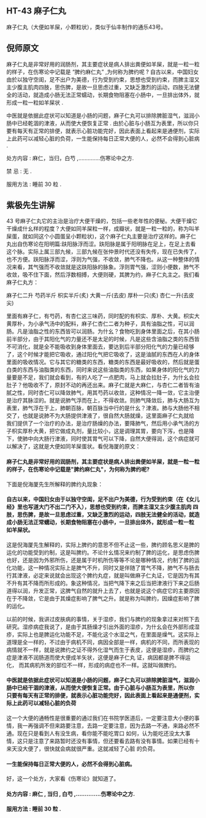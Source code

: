 ## HT-43 麻子仁丸

麻子仁丸（大便如羊屎，小颗粒状），类似于仙丰制作的通乐43号。

## 倪师原文

麻子仁丸是非常好用的润肠剂，其主要症状是病人排出粪便如羊屎，就是一粒一粒的样子，在伤寒论中记载是 “脾约麻仁丸” ,为何称为脾约呢 ? 
自古以来，中国妇女由於以独守空闺，足不出户为美德，行为受到约束，思想也受到约束，而脾主湿又主少腹主肌肉四肢，思伤脾，是故一旦思虑过重，又缺乏激烈的运动，四肢无法健全的活动，就造成小肠无法正常蠕动，长期食物阻塞在小肠中，一旦排出体外，就形成一粒一粒如羊屎状 .

中医就是依据此症状可以知道是小肠的问题，麻子仁丸可以排除脾脏湿气，滋润小肠中已经乾涸的津液，从而使大便恢复正常 . 由於心脏与小肠互为表里，所以你只要有每天有正常的排便，就表示心脏功能完好，因此表面上看起来是通便剂，实际上此药可以减轻心脏的负荷，一生能保持每日正常大便的人，必然不会得到心脏病 .

处方内容 : 麻仁，当归，白芍 ,…………..伤寒论中之方.

禁 忌 : 无 .

服用方法 : 睡前 30 粒 .

## 紫极先生讲解

43 号麻子仁丸它的主治是治疗大便干燥的，包括一些老年性的便秘。大便干燥它干燥成什幺样的程度？大便如同羊屎粒一样，成瓣状，就是一粒一粒的，称为叫羊 屎蛋，就如同这个小圆蛋呈小颗粒状)，这个麻子仁丸主要是治疗这样的。麻子仁丸出自伤寒论在阳明篇:趺阳脉浮而涩。趺阳脉是属于阳明脉在足上，在足上去看 这个脉。实际上属三部九候，三部九候在张仲景时代还没有失传，现在已失传了，也不方便。趺阳脉浮而涩，浮则为气强，不收敛，肺气不降也。从这一种整体的情 况来看，其气强而不收敛就是这趺阳脉的脉象。浮则胃气强，涩则小便数，肺气不收敛，吸不住下面，然后浮数相搏，大便则硬，其脾为约，麻子仁丸主之。我们看麻子仁丸方：

麻子仁二升 芍药半斤 枳实半斤(炙) 大黄一斤(去皮) 厚朴一只(炙) 杏仁一升(去皮尖)

里面有麻子仁，有芍药，有杏仁这三味药，同时配的有枳实、厚朴、大黄。枳实大黄厚朴，为小承气汤中的配料，麻子仁杏仁二者为种子，具有油脂之性，可以润肠。凡是油脂之性的东西皆可以润肠。为什幺？食物吃到身体里面之后，在其小肠前半部分，由于其阳化气的力量还不是太足的时候，凡是这些含油脂之类的东西皆不可消化，就是全不能吸收到身体里面去，要达到后半部分阳化气的力量已经够了，这个时候才能把它吸收，通过阳化气把它吸收了，这是油腻的东西在人的身体 里面的吸收情况。它与其它的糖类的东西，糖类的东西是最好吸收的，然后就是蛋白类的东西与油脂类的东西，同时来说这些油脂类的东西，如果身体的阳化气的力 量要是不足，我们就会看到，有的人吃了一点肥肉，马上就会拉肚子，为什幺会拉肚子？他吸收不了，原封不动的再还出来。麻子仁就是大麻仁，与杏仁二者皆有油 腻之性，同时杏仁可以降敛肺气，用其芍药以收敛，这种情况一降一敛，它主治便是治疗其脉涩的。就是说肺气浮而在上，不得收敛。则肺气降敛后，肺与大肠互为表里，肺气浮在于上，肺朝百脉，朝百脉当中行的是什幺？津液。肺与大肠他不相交了，也就是说肺不为大肠提供津液了，很自然大肠就燥，这里面麻子仁丸就给 我们提供了一个治疗的办法，是治疗肠燥的办法，要降肺气，然后用小承气汤的方子枳实厚朴大黄，把它做成丸剂，量比较小，这是调理其胃，要向下泻，也是降下，使肺中向大肠行津液，同时使其胃气可以下降，自然大便得润，这个病症就可以解决了，这就是大便如同羊屎蛋状。看倪海厦的原文：

#### 麻子仁丸是非常好用的润肠剂，其主要症状是病人排出粪便如羊屎，就是一粒一粒的样子，在伤寒论中记载是"脾约麻仁丸"，为何称为脾约呢?

下面是倪海厦先生所解释的脾约丸现象：

#### 自古以来，中国妇女由于以独守空闺，足不出户为美德，行为受到约束（在《女儿经》里也写道大门不出二门不入），思想也受到约束，而脾主湿又主少腹主肌肉 四肢，思伤脾，是故一旦思虑过重，又缺乏激烈的运动，四肢无法健全的活动，就造成小肠无法正常蠕动，长期食物阻塞在小肠中，一旦排出体外，就形成一粒一粒 如羊屎状。

这是倪海厦先生解释的，实际上脾约的意思不但不止这一些，脾约顾名思义是脾的运化的功能受到约制，这是叫脾约。不论什幺情况来约制了脾的运化，是思虑伤脾 也好，还是因为外邪所伤，还是属于时机所伤等等不论是哪种情况，约制了脾的运化功能，这一种情况实际上是脾气不升，同时又是伴随了胃气不降，肺气不与肠去 行其津液，必定来说就会出现这个脾约丸症，就是叫做麻子仁丸证，它是因为有其不升有其不降而所形成的。象这种情况，当把气降下来之后当把津液行下来之后肠 道得以润，升发正常，这脾气自然的就升上去了，也就是说这个病症它的主要原因在于不降敛，它是由于其燥症影响了脾气之升。就是称为叫脾约，因燥症影响了脾的运化。

以前的时候，我讲过皮肤病的事情，关于湿疹，我们与脾约的现象拿过来对照下去研究。湿疹病症我说了，是由于其肠燥才引出外面的湿疹，为什幺会在外部形成湿 疹，实际上也是脾运化功能不足，不能化这个水湿之气，在里面是燥气。这实际上道理是全一样的，不过由于病机不同，病因全部是一样，病机的不同，而所表现的 病情就不一样，就是说脾约之证不得外化湿气而生于表皮，这便是湿疹，而脾约之症是津液不润肠道而使大便成羊矢状，这便是麻子仁丸
证，病因都是脾不得运化， 而其病机所发的部位不一样，形成的病症也不一样。这就叫做脾约。

#### 中医就是依据此症状可以知道是小肠的问题，麻子仁丸可以排除脾脏湿气，滋润小肠中已经干涸的津液，从而使大便恢复正常。由于心脏与小肠互为表里，所以你 只要有每天有正常的排便，就表示心脏功能完好，因此表面上看起来是通便剂，实际上此药可以减轻心脏的负荷

这一个大便的通畅性是很重要的通过我们在书院学医道后，一定要注意大小便的事情，我一再强调不但来路要注意，去路一定要注意，因为去路一不通，来路必然不通。现在只是看到人有没生病，看你能不能吃胃口 如何，认为能吃还没太大事情，这只是注意了来路暂时还没有事情，但还要看去路有没有事情。如果已经有十来天没大便了，很快就会病就很严重。这就减轻了心脏 的负荷。

#### 一生能保持每日正常大便的人，必然不会得到心脏病。

好，这一个处方，大家看《伤寒论》就知道了。

#### 处方内容 : 麻仁 , 当归 , 白芍 ,…………..伤寒论中之方.

#### 服用方法 : 睡前 30 粒 .
